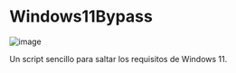 # Windows11Bypass
![image](https://user-images.githubusercontent.com/129590867/229279680-eadaf957-b873-4698-a24e-807733a761c4.png)

Un script sencillo para saltar los requisitos de Windows 11.
